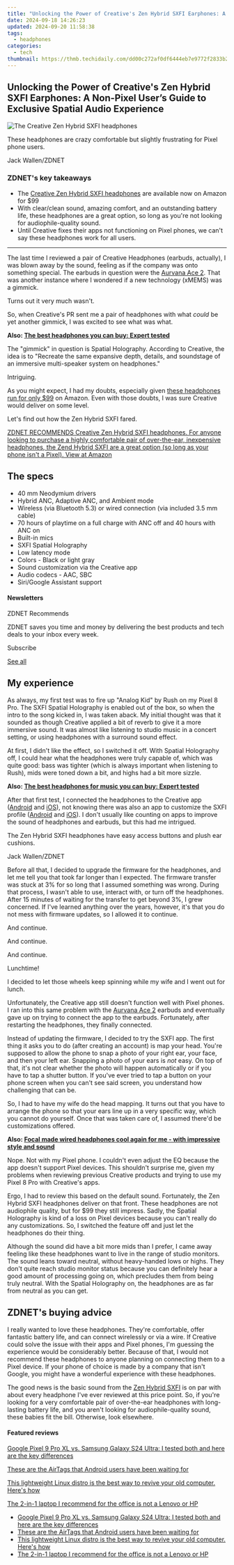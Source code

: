```yaml
---
title: "Unlocking the Power of Creative's Zen Hybrid SXFI Earphones: A Non-Pixel User’s Guide to Exclusive Spatial Audio Experience"
date: 2024-09-18 14:26:23
updated: 2024-09-20 11:58:38
tags:
  - headphones
categories:
  - tech
thumbnail: https://thmb.techidaily.com/dd00c272af0df6444eb7e9772f2833b20e1c6be4a600a2f96d45b985a1cdb021.jpg
---
```


## Unlocking the Power of Creative's Zen Hybrid SXFI Earphones: A Non-Pixel User’s Guide to Exclusive Spatial Audio Experience

![The Creative Zen Hybrid SXFI headphones](https://www.zdnet.com/a/img/resize/9a23df71e29ec2d2ce449d355b6de55454638459/2024/08/07/b1d66812-8678-4750-81da-a7ddf88545ce/hybridzenhero.jpg?auto=webp&width=1280)

These headphones are crazy comfortable but slightly frustrating for Pixel phone users.

Jack Wallen/ZDNET

### ZDNET's key takeaways

* The [Creative Zen Hybrid SXFI headphones](https://buy.geni.us/Proxy.ashx?TSID=368250&GR%5FURL=https%3A%2F%2Fwww.amazon.com%2FCreative-Wireless-Headphones-Technology-Cancellation%2Fdp%2FB0D5MPGTJ4%3Ftag%3Dzd-buy-button-20%26ascsubtag%3D%5F%5FCOM%5FCLICK%5FID%5F%5F%7C36f9cd76-1451-4893-a35f-fc9d4a58b62d%7Cdtp&dtb=1) are available now on Amazon for $99
* With clear/clean sound, amazing comfort, and an outstanding battery life, these headphones are a great option, so long as you're not looking for audiophile-quality sound.
* Until Creative fixes their apps not functioning on Pixel phones, we can't say these headphones work for all users.

---

The last time I reviewed a pair of Creative Headphones (earbuds, actually), I was blown away by the sound, feeling as if the company was onto something special. The earbuds in question were the [Aurvana Ace 2](https://www.zdnet.com/article/i-listened-to-wireless-earbuds-with-xmems-drivers-and-theyve-set-a-new-standard-for-me/). That was another instance where I wondered if a new technology (xMEMS) was a gimmick. 

Turns out it very much wasn't.

So, when Creative's PR sent me a pair of headphones with what _could_ be yet another gimmick, I was excited to see what was what.

**Also: [The best headphones you can buy: Expert tested](https://www.zdnet.com/article/best-headphones/)**

The "gimmick" in question is Spatial Holography. According to Creative, the idea is to "Recreate the same expansive depth, details, and soundstage of an immersive multi-speaker system on headphones."

Intriguing.

As you might expect, I had my doubts, especially given [these headphones run for only $99](https://buy.geni.us/Proxy.ashx?TSID=368250&GR%5FURL=https%3A%2F%2Fwww.amazon.com%2FCreative-Wireless-Headphones-Technology-Cancellation%2Fdp%2FB0D5MPGTJ4%3Ftag%3Dzd-buy-button-20%26ascsubtag%3D%5F%5FCOM%5FCLICK%5FID%5F%5F%7C36f9cd76-1451-4893-a35f-fc9d4a58b62d%7Cdtp&dtb=1) on Amazon. Even with those doubts, I was sure Creative would deliver on some level.

Let's find out how the Zen Hybrid SXFI fared.

[ZDNET RECOMMENDS Creative Zen Hybrid SXFI headphones. For anyone looking to purchase a highly comfortable pair of over-the-ear, inexpensive headphones, the Zend Hybrid SXFI are a great option (so long as your phone isn't a Pixel). View at Amazon](https://buy.geni.us/Proxy.ashx?TSID=368250&GR%5FURL=https%3A%2F%2Fwww.amazon.com%2FCreative-Wireless-Headphones-Technology-Cancellation%2Fdp%2FB0D5MPGTJ4%3Ftag%3Dzd-buy-button-20%26ascsubtag%3D%5F%5FCOM%5FCLICK%5FID%5F%5F%7C36f9cd76-1451-4893-a35f-fc9d4a58b62d%7Cdtp&dtb=1)

## The specs

* 40 mm Neodymium drivers
* Hybrid ANC, Adaptive ANC, and Ambient mode
* Wireless (via Bluetooth 5.3) or wired connection (via included 3.5 mm cable)
* 70 hours of playtime on a full charge with ANC off and 40 hours with ANC on
* Built-in mics
* SXFI Spatial Holography
* Low latency mode
* Colors - Black or light gray
* Sound customization via the Creative app
* Audio codecs - AAC, SBC
* Siri/Google Assistant support

#### Newsletters

ZDNET Recommends

ZDNET saves you time and money by delivering the best products and tech deals to your inbox every week.

 Subscribe

[See all](https://www.zdnet.com/newsletters/)

## My experience

As always, my first test was to fire up "Analog Kid" by Rush on my Pixel 8 Pro. The SXFI Spatial Holography is enabled out of the box, so when the intro to the song kicked in, I was taken aback. My initial thought was that it sounded as though Creative applied a bit of reverb to give it a more immersive sound. It was almost like listening to studio music in a concert setting, or using headphones with a surround sound effect.

At first, I didn't like the effect, so I switched it off. With Spatial Holography off, I could hear what the headphones were truly capable of, which was quite good: bass was tighter (which is always important when listening to Rush), mids were toned down a bit, and highs had a bit more sizzle.

**Also: [The best headphones for music you can buy: Expert tested](https://www.zdnet.com/article/best-music-headphones/)**

After that first test, I connected the headphones to the Creative app ([Android](https://play.google.com/store/apps/details?id=com.creative.apps.creative) and [iOS](https://apps.apple.com/app/creative/id1527733228)), not knowing there was also an app to customize the SXFI profile ([Android](https://play.google.com/store/apps/details?id=com.creative.apps.superxfiplayer&pli=1) and [iOS](https://apps.apple.com/app/id1323992913)). I don't usually like counting on apps to improve the sound of headphones and earbuds, but this had me intrigued.

The Zen Hybrid SXFI headphones have easy access buttons and plush ear cushions.

Jack Wallen/ZDNET

Before all that, I decided to upgrade the firmware for the headphones, and let me tell you that took far longer than I expected. The firmware transfer was stuck at 3% for so long that I assumed something was wrong. During that process, I wasn't able to use, interact with, or turn off the headphones. After 15 minutes of waiting for the transfer to get beyond 3%, I grew concerned. If I've learned anything over the years, however, it's that you do not mess with firmware updates, so I allowed it to continue.

And continue.

And continue.

And continue.

Lunchtime!

I decided to let those wheels keep spinning while my wife and I went out for lunch. 

Unfortunately, the Creative app still doesn't function well with Pixel phones. I ran into this same problem with the [Aurvana Ace 2](https://www.zdnet.com/article/i-listened-to-wireless-earbuds-with-xmems-drivers-and-theyve-set-a-new-standard-for-me/) earbuds and eventually gave up on trying to connect the app to the earbuds. Fortunately, after restarting the headphones, they finally connected.

Instead of updating the firmware, I decided to try the SXFI app. The first thing it asks you to do (after creating an account) is map your head. You're supposed to allow the phone to snap a photo of your right ear, your face, and then your left ear. Snapping a photo of your ears is _not_ easy. On top of that, it's not clear whether the photo will happen automatically or if you have to tap a shutter button. If you've ever tried to tap a button on your phone screen when you can't see said screen, you understand how challenging that can be.

So, I had to have my wife do the head mapping. It turns out that you have to arrange the phone so that your ears line up in a very specific way, which you cannot do yourself. Once that was taken care of, I assumed there'd be customizations offered.

**Also: [Focal made wired headphones cool again for me - with impressive style and sound](https://www.zdnet.com/article/focal-made-wired-headphones-cool-again-for-me-with-impressive-style-and-sound/)**

Nope. Not with my Pixel phone. I couldn't even adjust the EQ because the app doesn't support Pixel devices. This shouldn't surprise me, given my problems when reviewing previous Creative products and trying to use my Pixel 8 Pro with Creative's apps.

Ergo, I had to review this based on the default sound. Fortunately, the Zen Hybrid SXFI headphones deliver on that front. These headphones are not audiophile quality, but for $99 they still impress. Sadly, the Spatial Holography is kind of a loss on Pixel devices because you can't really do any customizations. So, I switched the feature off and just let the headphones do their thing.

Although the sound did have a bit more mids than I prefer, I came away feeling like these headphones want to live in the range of studio monitors. The sound leans toward neutral, without heavy-handed lows or highs. They don't quite reach studio monitor status because you can definitely hear a good amount of processing going on, which precludes them from being truly neutral. With the Spatial Holography on, the headphones are as far from neutral as you can get.

## ZDNET's buying advice

I really wanted to love these headphones. They're comfortable, offer fantastic battery life, and can connect wirelessly or via a wire. If Creative could solve the issue with their apps and Pixel phones, I'm guessing the experience would be considerably better. Because of that, I would not recommend these headphones to anyone planning on connecting them to a Pixel device. If your phone of choice is made by a company that isn't Google, you might have a wonderful experience with these headphones.

The good news is the basic sound from the [Zen Hybrid SXFI](https://buy.geni.us/Proxy.ashx?TSID=368250&GR%5FURL=https%3A%2F%2Fwww.amazon.com%2FCreative-Wireless-Headphones-Technology-Cancellation%2Fdp%2FB0D5MPGTJ4%3Ftag%3Dzd-buy-button-20%26ascsubtag%3D%5F%5FCOM%5FCLICK%5FID%5F%5F%7C36f9cd76-1451-4893-a35f-fc9d4a58b62d%7Cdtp&dtb=1) is on par with about every headphone I've ever reviewed at this price point. So, if you're looking for a very comfortable pair of over-the-ear headphones with long-lasting battery life, and you aren't looking for audiophile-quality sound, these babies fit the bill. Otherwise, look elsewhere.

#### Featured reviews

[Google Pixel 9 Pro XL vs. Samsung Galaxy S24 Ultra: I tested both and here are the key differences](https://www.zdnet.com/article/google-pixel-9-pro-xl-vs-samsung-galaxy-s24-ultra/ "Google Pixel 9 Pro XL vs. Samsung Galaxy S24 Ultra: I tested both and here are the key differences")

[These are the AirTags that Android users have been waiting for](https://www.zdnet.com/article/these-are-the-airtags-that-android-users-have-been-waiting-for/ "These are the AirTags that Android users have been waiting for")

[This lightweight Linux distro is the best way to revive your old computer. Here's how](https://www.zdnet.com/article/this-lightweight-linux-distro-is-the-best-way-to-revive-your-old-computer-heres-how/ "This lightweight Linux distro is the best way to revive your old computer. Here's how")

[The 2-in-1 laptop I recommend for the office is not a Lenovo or HP](https://www.zdnet.com/article/one-of-the-most-versatile-2-in-1-laptops-ive-tested-is-not-a-lenovo-or-hp/ "The 2-in-1 laptop I recommend for the office is not a Lenovo or HP")

* [Google Pixel 9 Pro XL vs. Samsung Galaxy S24 Ultra: I tested both and here are the key differences](https://www.zdnet.com/article/google-pixel-9-pro-xl-vs-samsung-galaxy-s24-ultra/ "Google Pixel 9 Pro XL vs. Samsung Galaxy S24 Ultra: I tested both and here are the key differences")
* [These are the AirTags that Android users have been waiting for](https://www.zdnet.com/article/these-are-the-airtags-that-android-users-have-been-waiting-for/ "These are the AirTags that Android users have been waiting for")
* [This lightweight Linux distro is the best way to revive your old computer. Here's how](https://www.zdnet.com/article/this-lightweight-linux-distro-is-the-best-way-to-revive-your-old-computer-heres-how/ "This lightweight Linux distro is the best way to revive your old computer. Here's how")
* [The 2-in-1 laptop I recommend for the office is not a Lenovo or HP](https://www.zdnet.com/article/one-of-the-most-versatile-2-in-1-laptops-ive-tested-is-not-a-lenovo-or-hp/ "The 2-in-1 laptop I recommend for the office is not a Lenovo or HP")

<ins class="adsbygoogle"
     style="display:block"
     data-ad-format="autorelaxed"
     data-ad-client="ca-pub-7571918770474297"
     data-ad-slot="1223367746"></ins>



<ins class="adsbygoogle"
     style="display:block"
     data-ad-client="ca-pub-7571918770474297"
     data-ad-slot="8358498916"
     data-ad-format="auto"
     data-full-width-responsive="true"></ins>
